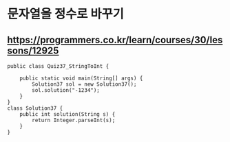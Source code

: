 # 문자열을 정수로 바꾸기
## https://programmers.co.kr/learn/courses/30/lessons/12925
```
public class Quiz37_StringToInt {

	public static void main(String[] args) {
		Solution37 sol = new Solution37();
		sol.solution("-1234");
	}
}
class Solution37 {
    public int solution(String s) {
        return Integer.parseInt(s);
    }
}
```

